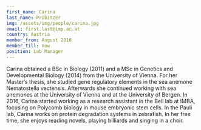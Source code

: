 ```yaml
---
first_name: Carina
last_name: Pribitzer
img: /assets/img/people/carina.jpg
email: first.last@imp.ac.at
country: Austria
member_from: August 2018
member_till: now
position: Lab Manager
---
```

Carina obtained a BSc in Biology (2011) and a MSc in Genetics and Developmental Biology (2014) from the University of Vienna. For her Master’s thesis, she studied gene regulatory elements in the sea anemone Nematostella vectensis. Afterwards she continued working with sea anemones at the University of Vienna and at the University of Bergen. In 2016, Carina started working as a research assistant in the Bell lab at IMBA, focusing on Polycomb biology in mouse embryonic stem cells. In the Pauli lab, Carina works on protein degradation systems in zebrafish. In her free time, she enjoys reading novels, playing billiards and singing in a choir.
